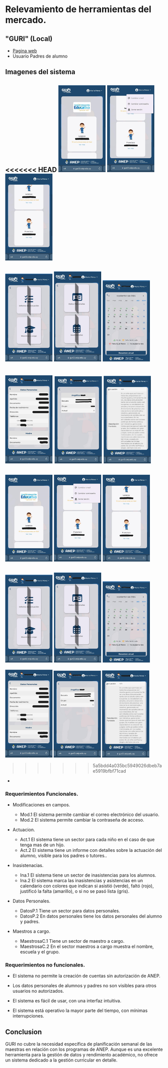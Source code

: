 # Relevamiento de herramientas del mercado.

## "GURI" (Local)
- [Pagina web](https://guri2.ceip.edu.uy/GuriFamiliaAppWeb/)
-  Usuario Padres de alumno

## Imagenes del sistema 

<<<<<<< HEAD
<img src="ImagenesRelevamientoMercado\guri1.jpg" alt="Imagen web GURI" width="150"> <img src="ImagenesRelevamientoMercado\guri2.jpg" alt="Imagen web GURI" width="150"> <img src="ImagenesRelevamientoMercado\guri3.jpg" alt="Imagen web GURI" width="150">
-

<img src="ImagenesRelevamientoMercado\guri4.jpg" alt="Imagen web GURI" width="150"> <img src="ImagenesRelevamientoMercado\guri5.jpg" alt="Imagen web GURI" width="150"> <img src="ImagenesRelevamientoMercado\guri6.jpg" alt="Imagen web GURI" width="150">
-

<img src="ImagenesRelevamientoMercado\guri7.jpg" alt="Imagen web GURI" width="150"> <img src="ImagenesRelevamientoMercado\guri8.jpg" alt="Imagen web GURI" width="150"> <img src="ImagenesRelevamientoMercado\guri9.jpg" alt="Imagen web GURI" width="150">
=======
<img src="ImagenesRelevamientoMercado/guri1.jpg" alt="Imagen web GURI" width="150"> <img src="ImagenesRelevamientoMercado/guri2.jpg" alt="Imagen web GURI" width="150"> <img src="ImagenesRelevamientoMercado/guri3.jpg" alt="Imagen web GURI" width="150">
-

<img src="ImagenesRelevamientoMercado/guri4.jpg" alt="Imagen web GURI" width="150"> <img src="ImagenesRelevamientoMercado/guri5.jpg" alt="Imagen web GURI" width="150"> <img src="ImagenesRelevamientoMercado/guri6.jpg" alt="Imagen web GURI" width="150">
-

<img src="ImagenesRelevamientoMercado/guri7.jpg" alt="Imagen web GURI" width="150"> <img src="ImagenesRelevamientoMercado/guri8.jpg" alt="Imagen web GURI" width="150"> <img src="ImagenesRelevamientoMercado/guri9.jpg" alt="Imagen web GURI" width="150">
>>>>>>> 5a5bdd4a035bc5949026dbeb7ae5919bfbf71cad
-

### Requerimientos Funcionales.

- Modificaciones en campos.
    - Mod.1
El sistema permite cambiar el correo electrónico del usuario.
    - Mod.2
El sistema permite cambiar la contraseña de acceso.

- Actuacion.
    - Act.1
El sistema tiene un sector para cada niño en el caso de que tenga mas de un hijo. 
    - Act.2
El sistema tiene un informe con detalles sobre la actuación del alumno, visible para los padres o tutores..

- Inasistenacias.
    - Ina.1
El sistema tiene un sector de inasistencias para los alumnos.
    - Ina.2
El sistema marca las inasistencias y asistencias en un calendario con colores que indican si asistió (verde), faltó (rojo), justificó la falta (amarillo), o si no se pasó lista (gris).

- Datos Personales.
    - DatosP.1
Tiene un sector para datos personales.
    - DatosP.2
En datos personales tiene los datos personales del alumno y padres.

- Maestros a cargo.
    - MaestrosaC.1
Tiene un sector de maestro a cargo.
    - MaestrosaC.2
En el sector maestros a cargo muestra el nombre, escuela y el grupo.

### Requerimientos no funcionales.

- El sistema no permite la creación de cuentas sin autorización de ANEP.

- Los datos personales de alumnos y padres no son visibles para otros usuarios no autorizados.

- El sistema es fácil de usar, con una interfaz intuitiva.

- El sistema está operativo la mayor parte del tiempo, con mínimas interrupciones.

## Conclusion
GURI no cubre la necesidad específica de planificación semanal de las maestras en relación con los programas de ANEP. Aunque es una excelente herramienta para la gestión de datos y rendimiento académico, no ofrece un sistema dedicado a la gestión curricular en detalle.






